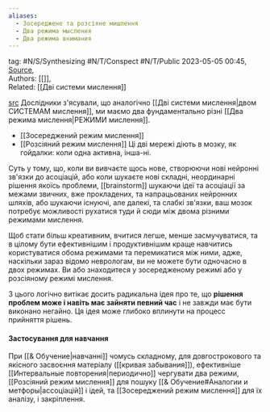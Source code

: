 ```yaml
---
aliases:
  - Зосереджене та розсіяне мишлення
  - Два режима мысления
  - Два режима внимания
---
```

tag: #N/S/Synthesizing  #N/T/Conspect   #N/T/Public 
2023-05-05 00:45, [Source](),  
Authors: [[]],  
Related: [[Дві системи мислення]] 


[src](https://www.coursera.org/learn/learning-how-to-learn/supplement/uWQyM/reading-focused-versus-diffuse-thinking)
Дослідники з'ясували, що аналогічно [[Дві системи мислення|двом СИСТЕМАМ мислення]], ми маємо два фундаментально різні [[Два режима мислення|РЕЖИМИ мислення]].
- [[Зосереджений режим мислення]]
- [[Розсіяний режим мислення]]
Ці дві мережі діють в мозку, як гойдалки: коли одна активна, інша-ні.


Суть у тому, що, коли ви вивчаєте щось нове, створюючи нові нейронні зв'язки до асоціацій, або коли шукаєте нові складні, неординарні рішення якоїсь проблеми, [[brainstorm]] шукаючи ідеї та асоціації за межами звичних, вже прокладених, та напрацьованих нейронних шляхів, або шукаючи існуючі, але далекі, та слабкі зв'язки, ваш мозок потребує можливості рухатися туди й сюди між двома різними режимами мислення.

Щоб стати більш креативним, вчитися легше, менше засмучуватися, та в цілому бути ефективнішим і продуктивнішим краще навчитись користуватися обома режимами та перемикатися між ними, адже, наскільки зараз відомо неврологам, ви не можете бути одночасно в двох режимах. Ви або знаходитеся у зосередженому режимі або у розсіяному режимі мислення. 

З цього логічно витікає досить радикальна ідея про те, що **рішення проблем може і навіть має зайняти певний час** і не завжди має бути виконано негайно. Ця ідея може глибоко вплинути на процесс прийняття рішень.

#### Застосування для навчання 
При [[& Обучение|навчанні]] чомусь складному, для довгострокового та якісного засвоєння матеріалу ([[кривая забывания]]), ефективніше [[Интервальные повторения|периодично]] чергувати два режими, [[Розсіяний режим мислення]] для пошуку [[& Обучение#Аналогии и метфоры|ассоціацій]] і ідей, та [[Зосереджений режим мислення]] для їх аналізу, і закріплення.


